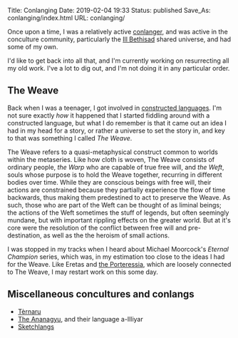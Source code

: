 Title: Conlanging
Date: 2019-02-04 19:33
Status: published
Save_As: conlanging/index.html
URL: conlanging/

Once upon a time, I was a relatively active [conlanger](https://en.wikipedia.org/wiki/Constructed_language), and was active in the conculture community, particularly the [Ill Bethisad](http://ib.frath.net/w/Ill_Bethisad) shared universe, and had some of my own.

I'd like to get back into all that, and I'm currently working on resurrecting all my old work. I've a lot to dig out, and I'm not doing it in any particular order.

## The Weave

Back when I was a teenager, I got involved in [constructed languages](http://conlang.org/). I'm not sure exactly _how_ it happened that I started fiddling around with a constructed language, but what I do remember is that it came out an idea I had in my head for a story, or rather a universe to set the story in, and key to that was something I called _The Weave_.

The Weave refers to a quasi-metaphysical construct common to worlds within the metaseries. Like how cloth is woven, The Weave consists of ordinary people, _the Warp_ who are capable of true free will, and _the Weft_, souls whose purpose is to hold the Weave together, recurring in different bodies over time. While they are conscious beings with free will, their actions are constrained because they partially experience the flow of time backwards, thus making them predestined to act to preserve the Weave. As such, those who are part of the Weft can be thought of as liminal beings; the actions of the Weft sometimes the stuff of legends, but often seemingly mundane, but with important rippling effects on the greater world. But at it's core were the resolution of the conflict between free will and pre-destination, as well as the the heroism of small actions.

I was stopped in my tracks when I heard about Michael Moorcock's _Eternal Champion_ series, which was, in my estimation too close to the ideas I had for the Weave. Like Eretas and [the Porteressia]({filename}porteressia.md), which are loosely connected to The Weave, I may restart work on this some day.

## Miscellaneous concultures and conlangs

* [Tèrnaru]({filename}ternaru.md)
* [The Ananagyu]({filename}ananagyu.md), and their language a-Illiyar
* [Sketchlangs]({filename}sketchlangs.md)
